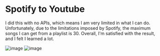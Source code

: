 # Spotify to Youtube
I did this with no APIs, which means I am very limited in what I can do. Unfortunately, due to the limitations imposed by Spotify, the maximum songs I can get from a playlist is 30. Overall, I'm satisfied with the result, and I felt I learned a lot.

![image](https://user-images.githubusercontent.com/62976976/81495572-0c5d9300-9266-11ea-9385-7286f8958a7a.png)
![image](https://user-images.githubusercontent.com/62976976/81511870-3a2bf180-92d1-11ea-95da-7378a7b88087.png)

